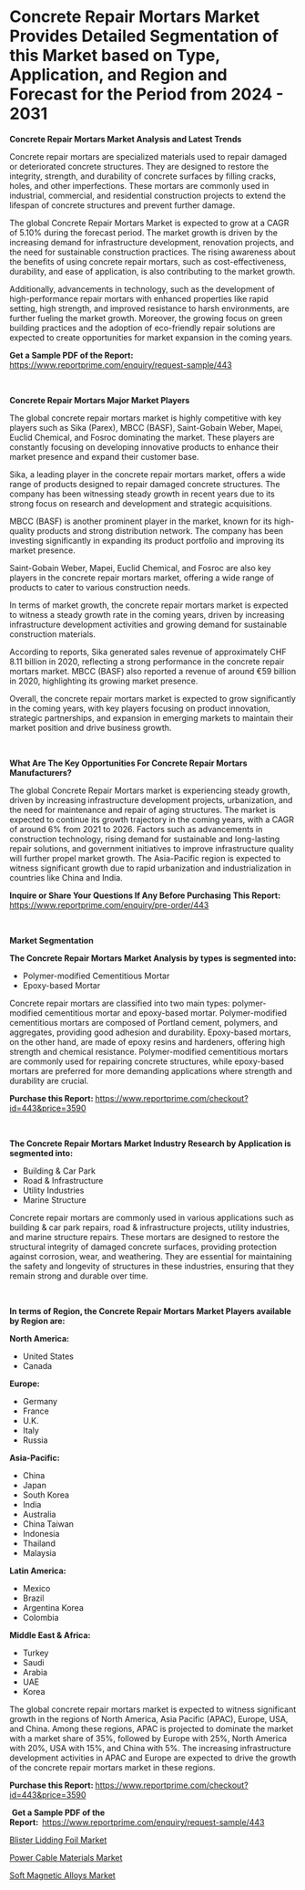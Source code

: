 <p><h1>Concrete Repair Mortars Market Provides Detailed Segmentation of this Market based on Type, Application, and Region and Forecast for the Period from 2024 - 2031</h1></p><p><strong>Concrete Repair Mortars Market Analysis and Latest Trends</strong></p>
<p><p>Concrete repair mortars are specialized materials used to repair damaged or deteriorated concrete structures. They are designed to restore the integrity, strength, and durability of concrete surfaces by filling cracks, holes, and other imperfections. These mortars are commonly used in industrial, commercial, and residential construction projects to extend the lifespan of concrete structures and prevent further damage.</p><p>The global Concrete Repair Mortars Market is expected to grow at a CAGR of 5.10% during the forecast period. The market growth is driven by the increasing demand for infrastructure development, renovation projects, and the need for sustainable construction practices. The rising awareness about the benefits of using concrete repair mortars, such as cost-effectiveness, durability, and ease of application, is also contributing to the market growth.</p><p>Additionally, advancements in technology, such as the development of high-performance repair mortars with enhanced properties like rapid setting, high strength, and improved resistance to harsh environments, are further fueling the market growth. Moreover, the growing focus on green building practices and the adoption of eco-friendly repair solutions are expected to create opportunities for market expansion in the coming years.</p></p>
<p><strong>Get a Sample PDF of the Report:&nbsp;</strong> <a href="https://www.reportprime.com/enquiry/request-sample/443">https://www.reportprime.com/enquiry/request-sample/443</a></p>
<p>&nbsp;</p>
<p><strong>Concrete Repair Mortars Major Market Players</strong></p>
<p><p>The global concrete repair mortars market is highly competitive with key players such as Sika (Parex), MBCC (BASF), Saint-Gobain Weber, Mapei, Euclid Chemical, and Fosroc dominating the market. These players are constantly focusing on developing innovative products to enhance their market presence and expand their customer base.</p><p>Sika, a leading player in the concrete repair mortars market, offers a wide range of products designed to repair damaged concrete structures. The company has been witnessing steady growth in recent years due to its strong focus on research and development and strategic acquisitions.</p><p>MBCC (BASF) is another prominent player in the market, known for its high-quality products and strong distribution network. The company has been investing significantly in expanding its product portfolio and improving its market presence.</p><p>Saint-Gobain Weber, Mapei, Euclid Chemical, and Fosroc are also key players in the concrete repair mortars market, offering a wide range of products to cater to various construction needs.</p><p>In terms of market growth, the concrete repair mortars market is expected to witness a steady growth rate in the coming years, driven by increasing infrastructure development activities and growing demand for sustainable construction materials.</p><p>According to reports, Sika generated sales revenue of approximately CHF 8.11 billion in 2020, reflecting a strong performance in the concrete repair mortars market. MBCC (BASF) also reported a revenue of around €59 billion in 2020, highlighting its growing market presence.</p><p>Overall, the concrete repair mortars market is expected to grow significantly in the coming years, with key players focusing on product innovation, strategic partnerships, and expansion in emerging markets to maintain their market position and drive business growth.</p></p>
<p>&nbsp;</p>
<p><strong>What Are The Key Opportunities For Concrete Repair Mortars Manufacturers?</strong></p>
<p><p>The global Concrete Repair Mortars market is experiencing steady growth, driven by increasing infrastructure development projects, urbanization, and the need for maintenance and repair of aging structures. The market is expected to continue its growth trajectory in the coming years, with a CAGR of around 6% from 2021 to 2026. Factors such as advancements in construction technology, rising demand for sustainable and long-lasting repair solutions, and government initiatives to improve infrastructure quality will further propel market growth. The Asia-Pacific region is expected to witness significant growth due to rapid urbanization and industrialization in countries like China and India.</p></p>
<p><strong>Inquire or Share Your Questions If Any Before Purchasing This Report:</strong> <a href="https://www.reportprime.com/enquiry/pre-order/443">https://www.reportprime.com/enquiry/pre-order/443</a></p>
<p>&nbsp;</p>
<p><strong>Market Segmentation</strong></p>
<p><strong>The Concrete Repair Mortars Market Analysis by types is segmented into:</strong></p>
<p><ul><li>Polymer-modified Cementitious Mortar</li><li>Epoxy-based Mortar</li></ul></p>
<p><p>Concrete repair mortars are classified into two main types: polymer-modified cementitious mortar and epoxy-based mortar. Polymer-modified cementitious mortars are composed of Portland cement, polymers, and aggregates, providing good adhesion and durability. Epoxy-based mortars, on the other hand, are made of epoxy resins and hardeners, offering high strength and chemical resistance. Polymer-modified cementitious mortars are commonly used for repairing concrete structures, while epoxy-based mortars are preferred for more demanding applications where strength and durability are crucial.</p></p>
<p><strong>Purchase this Report:&nbsp;</strong><a href="https://www.reportprime.com/checkout?id=443&price=3590">https://www.reportprime.com/checkout?id=443&price=3590</a></p>
<p>&nbsp;</p>
<p><strong>The Concrete Repair Mortars Market Industry Research by Application is segmented into:</strong></p>
<p><ul><li>Building & Car Park</li><li>Road & Infrastructure</li><li>Utility Industries</li><li>Marine Structure</li></ul></p>
<p><p>Concrete repair mortars are commonly used in various applications such as building & car park repairs, road & infrastructure projects, utility industries, and marine structure repairs. These mortars are designed to restore the structural integrity of damaged concrete surfaces, providing protection against corrosion, wear, and weathering. They are essential for maintaining the safety and longevity of structures in these industries, ensuring that they remain strong and durable over time.</p></p>
<p>&nbsp;</p>
<p><strong>In terms of Region, the Concrete Repair Mortars Market Players available by Region are:</strong></p>
<p>
    <p> <strong> North America: </strong>
        <ul>
            <li>United States</li>
            <li>Canada</li>
        </ul>
        </p> 
    <p> <strong> Europe: </strong>
        <ul>
            <li>Germany</li>
            <li>France</li>
            <li>U.K.</li>
            <li>Italy</li>
            <li>Russia</li>
        </ul>
        </p> 
    <p> <strong> Asia-Pacific: </strong>
        <ul>
            <li>China</li>
            <li>Japan</li>
            <li>South Korea</li>
            <li>India</li>
            <li>Australia</li>
            <li>China Taiwan</li>
            <li>Indonesia</li>
            <li>Thailand</li>
            <li>Malaysia</li>
        </ul>
        </p> 
    <p> <strong> Latin America: </strong>
        <ul>
            <li>Mexico</li>
            <li>Brazil</li>
            <li>Argentina Korea</li>
            <li>Colombia</li>
        </ul>
        </p> 
    <p> <strong> Middle East & Africa: </strong>
        <ul>
            <li>Turkey</li>
            <li>Saudi</li>
            <li>Arabia</li>
            <li>UAE</li>
            <li>Korea</li>
        </ul>
    </p>
    </p>
<p><p>The global concrete repair mortars market is expected to witness significant growth in the regions of North America, Asia Pacific (APAC), Europe, USA, and China. Among these regions, APAC is projected to dominate the market with a market share of 35%, followed by Europe with 25%, North America with 20%, USA with 15%, and China with 5%. The increasing infrastructure development activities in APAC and Europe are expected to drive the growth of the concrete repair mortars market in these regions.</p></p>
<p><strong>Purchase this Report: </strong><a href="https://www.reportprime.com/checkout?id=443&price=3590">https://www.reportprime.com/checkout?id=443&price=3590</a></p>
<p>&nbsp;<strong>Get a Sample PDF of the Report:&nbsp;&nbsp;</strong><a href="https://www.reportprime.com/enquiry/request-sample/443">https://www.reportprime.com/enquiry/request-sample/443</a></p>
<p><strong></strong></p>
<p><p><a href="https://github.com/brentleyjimmiealvaradoz4l1rea/Market-Research-Report-List-1/blob/main/blister-lidding-foil-market.md">Blister Lidding Foil Market</a></p><p><a href="https://github.com/eeaveuhhh/Market-Research-Report-List-1/blob/main/power-cable-materials-market.md">Power Cable Materials Market</a></p><p><a href="https://github.com/Angelnienowdseej3e45z3p8c/Market-Research-Report-List-1/blob/main/soft-magnetic-alloys-market.md">Soft Magnetic Alloys Market</a></p></p>